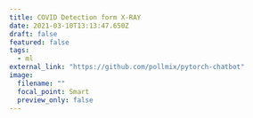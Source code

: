 ```yaml
---
title: COVID Detection form X-RAY
date: 2021-03-10T13:13:47.650Z
draft: false
featured: false
tags:
  - ml
external_link: "https://github.com/pollmix/pytorch-chatbot"
image:
  filename: ""
  focal_point: Smart
  preview_only: false
---
```

